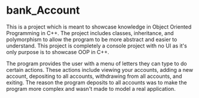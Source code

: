 # bank_Account
This is a project which is meant to showcase knowledge in Object Oriented Programming in C++. The project includes classes, inheritance, and polymorphism to allow the program to be more abstract and easier to understand. This project is completely a console project with no UI as it's only purpose is to showcase OOP in C++. 

The program provides the user with a menu of letters they can type to do certain actions. These actions include viewing your accounts, adding a new account, depositing to all accounts, withdrawing from all accounts, and exiting. The reason the program deposits to all accounts was to make the program more complex and wasn't made to model a real application. 

